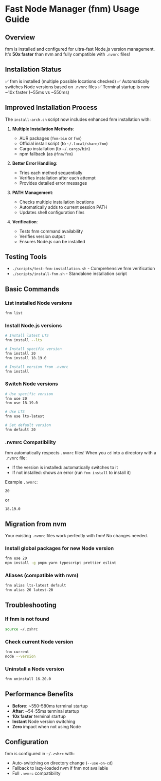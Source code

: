 # Fast Node Manager (fnm) Usage Guide

## Overview
fnm is installed and configured for ultra-fast Node.js version management. It's **50x faster** than nvm and fully compatible with `.nvmrc` files!

## Installation Status
✅ fnm is installed (multiple possible locations checked)
✅ Automatically switches Node versions based on `.nvmrc` files
✅ Terminal startup is now ~10x faster (~55ms vs ~550ms)

## Improved Installation Process
The `install-arch.sh` script now includes enhanced fnm installation with:

1. **Multiple Installation Methods**:
   - AUR packages (`fnm-bin` or `fnm`)
   - Official install script (to `~/.local/share/fnm`)
   - Cargo installation (to `~/.cargo/bin`)
   - npm fallback (as `@fnm/fnm`)

2. **Better Error Handling**:
   - Tries each method sequentially
   - Verifies installation after each attempt
   - Provides detailed error messages

3. **PATH Management**:
   - Checks multiple installation locations
   - Automatically adds to current session PATH
   - Updates shell configuration files

4. **Verification**:
   - Tests fnm command availability
   - Verifies version output
   - Ensures Node.js can be installed

## Testing Tools
- `./scripts/test-fnm-installation.sh` - Comprehensive fnm verification
- `./scripts/install-fnm.sh` - Standalone installation script

## Basic Commands

### List installed Node versions
```bash
fnm list
```

### Install Node.js versions
```bash
# Install latest LTS
fnm install --lts

# Install specific version
fnm install 20
fnm install 18.19.0

# Install version from .nvmrc
fnm install
```

### Switch Node versions
```bash
# Use specific version
fnm use 20
fnm use 18.19.0

# Use LTS
fnm use lts-latest

# Set default version
fnm default 20
```

### .nvmrc Compatibility
fnm automatically respects `.nvmrc` files! When you `cd` into a directory with a `.nvmrc` file:
- If the version is installed: automatically switches to it
- If not installed: shows an error (run `fnm install` to install it)

Example `.nvmrc`:
```
20
```
or
```
18.19.0
```

## Migration from nvm

Your existing `.nvmrc` files work perfectly with fnm! No changes needed.

### Install global packages for new Node version
```bash
fnm use 20
npm install -g pnpm yarn typescript prettier eslint
```

### Aliases (compatible with nvm)
```bash
fnm alias lts-latest default
fnm alias 20 latest-20
```

## Troubleshooting

### If fnm is not found
```bash
source ~/.zshrc
```

### Check current Node version
```bash
fnm current
node --version
```

### Uninstall a Node version
```bash
fnm uninstall 16.20.0
```

## Performance Benefits
- **Before**: ~550-580ms terminal startup
- **After**: ~54-55ms terminal startup
- **10x faster** terminal startup
- **Instant** Node version switching
- **Zero** impact when not using Node

## Configuration
fnm is configured in `~/.zshrc` with:
- Auto-switching on directory change (`--use-on-cd`)
- Fallback to lazy-loaded nvm if fnm not available
- Full `.nvmrc` compatibility